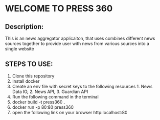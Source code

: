 # WELCOME TO PRESS 360
## Description: 
This is an news aggregator applicaiton, that uses combines different news sources together to provide user with news from various sources into a single website

## STEPS TO USE:
1. Clone this repository
2. Install docker
3. Create an env file with secret keys to the following resources 1. News Data IO, 2. News API, 3. Guardian API
4. Run the following command in the terminal
5. docker build -t press360 .
6. docker run -p 80:80 press360
7. open the following link on your browser http:localhost:80
